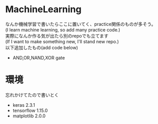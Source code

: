 # MachineLearning 
なんか機械学習で書いたらここに置いてく、practice関係のものが多そう。  
(I learn machine learning, so add many practice code.)    
実際になんか作る気が出たら別のrepoでも立てます  
(If I want to make something new, I'll stand new repo.)    
以下追加したもの(add code below)  
* AND,OR,NAND,XOR gate

# 環境
忘れかけてたので書いとく
* keras 2.3.1
* tensorflow 1.15.0
* matplotlib 2.0.0